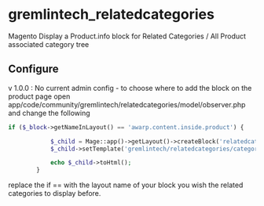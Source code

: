 # gremlintech_relatedcategories
Magento Display a Product.info block for Related Categories / All Product associated category tree

Configure 
---------------------

v 1.0.0 : No current admin config - to choose where to add the block on the product page open app/code/community/gremlintech/relatedcategories/model/observer.php and change the following

```php
if ($_block->getNameInLayout() == 'awarp.content.inside.product') {

            $_child = Mage::app()->getLayout()->createBlock('relatedcategories/categories');
            $_child->setTemplate('gremlintech/relatedcategories/categories.phtml');

            echo $_child->toHtml();
        }
```

replace the if == with the layout name of your block you wish the related categories to display before. 
